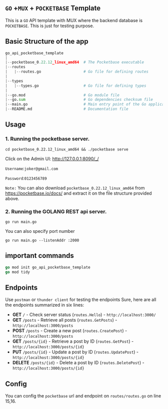 ## `GO` +`MUX` + `POCKETBASE` Template
This is a `GO` API template with MUX where the backend database is `POCKETBASE`. This is just for testing purpose.

## Basic Structure of the app

```python
go_api_pocketbase_template
|
|--pocketbase_0.22.12_linux_amd64  # The Pocketbase executable
|--routes
|   |--routes.go                   # Go file for defining routes
|
|--types
|   |--types.go                    # Go file for defining types
|
|--go.mod                          # Go module file
|--go.sum                          # Go dependencies checksum file
|--main.go                         # Main entry point of the Go application
|--README.md                       # Documentation file

```


## Usage

### 1. Running the pocketbase server.
```
cd pocketbase_0.22.12_linux_amd64 && ./pocketbase serve
```

Click on the Admin UI: http://127.0.0.1:8090/_/

`Username`:`joker@gmail.com`

`Password`:`0123456789`


``Note:`` You can also download `pocketbase_0.22.12_linux_amd64` from https://pocketbase.io/docs/ and extract it on the file structure provided above.

### 2. Running the GOLANG REST api server.
```
go run main.go
```

You can also specify port number
```
go run main.go --listenAddr :2000
```







## important commands
```go
go mod init go_api_pocketbase_template
go mod tidy
```


## Endpoints
Use `postman` or `thunder client` for testing the endpoints
Sure, here are all the endpoints summarized in six lines:

- **GET** `/` - Check server status (`routes.Hello`) - `http://localhost:3000/`
- **GET** `/posts` - Retrieve all posts (`routes.GetPosts`) - `http://localhost:3000/posts`
- **POST** `/posts` - Create a new post (`routes.CreatePost`) - `http://localhost:3000/posts`
- **GET** `/posts/{id}` - Retrieve a post by ID (`routes.GetPost`) - `http://localhost:3000/posts/{id}`
- **PUT** `/posts/{id}` - Update a post by ID (`routes.UpdatePost`) - `http://localhost:3000/posts/{id}`
- **DELETE** `/posts/{id}` - Delete a post by ID (`routes.DeletePost`) - `http://localhost:3000/posts/{id}`


## Config

You can config the `pocketbase` url and endpoint on `routes/routes.go` on line 15,16.


